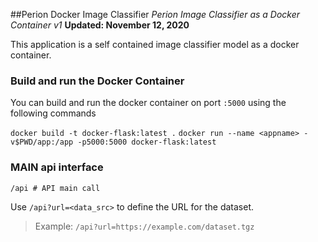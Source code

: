 ##Perion Docker Image Classifier
*Perion Image Classifier as a Docker Container v1*
**Updated: November 12, 2020**

This application is a self contained image classifier model as a docker container. 

### Build and run the Docker Container

You can build and run the docker container on port `:5000` using the following commands

`docker build -t docker-flask:latest .`
`docker run --name <appname> -v$PWD/app:/app -p5000:5000 docker-flask:latest`

### MAIN api interface

`/api # API main call`

Use `/api?url=<data_src>` to define the URL for the dataset. 

> Example: `/api?url=https://example.com/dataset.tgz`


